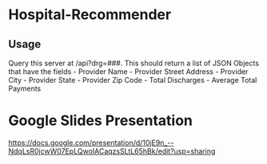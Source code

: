 # Hospital-Recommender

## Usage
Query this server at /api?drg=###.
This should return a list of JSON Objects that have the fields
	- Provider Name
	- Provider Street Address
	- Provider City
	- Provider State
	- Provider Zip Code
	- Total Discharges
	- Average Total Payments

# Google Slides Presentation
https://docs.google.com/presentation/d/10jE9n_--NdqLsR0jcwW07EpLQwoIACaqzsSLtL65hBk/edit?usp=sharing 